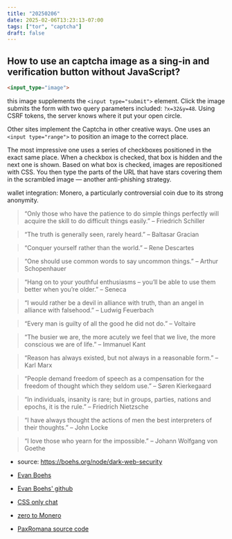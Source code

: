 ```yaml
---
title: "20250206"
date: 2025-02-06T13:23:13-07:00
tags: ["tor", "captcha"]
draft: false
---
```


## How to use an captcha image as a sing-in and verification button without JavaScript?

```html
<input_type="image">
```

this image supplements the ```<input type="submit">``` element. Click the image submits the form with two query parameters included: ```?x=32&y=48```. Using CSRF tokens, the server knows where it put your open circle.

Other sites implement the Captcha in other creative ways. One uses an ```<input type="range">``` to position an image to the correct place.

The most impressive one uses a series of checkboxes positioned in the exact same place. When a checkbox is checked, that box is hidden and the next one is shown. Based on what box is checked, images are repositioned with CSS. You then type the parts of the URL that have stars covering them in the scrambled image — another anti-phishing strategy.

wallet integration: Monero, a particularly controversial coin due to its strong anonymity.

> “Only those who have the patience to do simple things perfectly will acquire the skill to do difficult things easily.” – Friedrich Schiller

> “The truth is generally seen, rarely heard.” – Baltasar Gracian

> “Conquer yourself rather than the world.” – Rene Descartes

> “One should use common words to say uncommon things.” – Arthur Schopenhauer

> “Hang on to your youthful enthusiasms – you’ll be able to use them better when you’re older.” – Seneca

> “I would rather be a devil in alliance with truth, than an angel in alliance with falsehood.” – Ludwig Feuerbach

> “Every man is guilty of all the good he did not do.” – Voltaire

> “The busier we are, the more acutely we feel that we live, the more conscious we are of life.” – Immanuel Kant

> “Reason has always existed, but not always in a reasonable form.” – Karl Marx

> “People demand freedom of speech as a compensation for the freedom of thought which they seldom use.” – Søren Kierkegaard

> “In individuals, insanity is rare; but in groups, parties, nations and epochs, it is the rule.” – Friedrich Nietzsche

> “I have always thought the actions of men the best interpreters of their thoughts.” – John Locke

> “I love those who yearn for the impossible.” – Johann Wolfgang von Goethe

* source: https://boehs.org/node/dark-web-security

* [Evan Boehs](https://boehs.org/)

* [Evan Boehs' github](https://github.com/boehs)

* [CSS only chat](https://github.com/kkuchta/css-only-chat)

* [zero to Monero](https://www.getmonero.org/library/Zero-to-Monero-2-0-0.pdf)

* [PaxRomana source code](https://github.com/baltiqa/paxromana)

